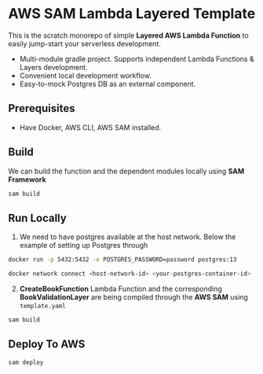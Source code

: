 # AWS SAM Lambda Layered Template

This is the scratch monorepo of simple **Layered AWS Lambda Function** to easily jump-start your serverless development.

* Multi-module gradle project. Supports independent Lambda Functions & Layers development.
* Convenient local development workflow.
* Easy-to-mock Postgres DB as an external component.

## Prerequisites

* Have Docker, AWS CLI, AWS SAM installed.

## Build
We can build the function and the dependent modules locally using **SAM Framework**

```bash
sam build
```

## Run Locally

1. We need to have postgres available at the host network. Below the example of setting up Postgres through 

```bash
docker run -p 5432:5432 -e POSTGRES_PASSWORD=password postgres:13
```

```bash
docker network connect <host-network-id> <your-postgres-container-id>
```

2. **CreateBookFunction** Lambda Function and the corresponding **BookValidationLayer** are being compiled through the **AWS SAM** using `template.yaml` 

```bash
sam build
```


## Deploy To AWS

```bash
sam deploy
```